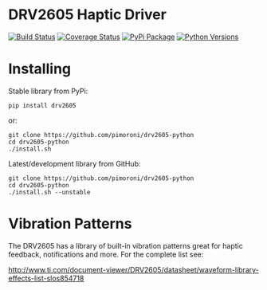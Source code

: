 # DRV2605 Haptic Driver

[![Build Status](https://img.shields.io/github/actions/workflow/status/pimoroni/drv2605-python/test.yml?branch=main)](https://github.com/pimoroni/drv2605-python/actions/workflows/test.yml)
[![Coverage Status](https://coveralls.io/repos/github/pimoroni/drv2605-python/badge.svg?branch=main)](https://coveralls.io/github/pimoroni/drv2605-python?branch=main)
[![PyPi Package](https://img.shields.io/pypi/v/drv2605.svg)](https://pypi.python.org/pypi/drv2605)
[![Python Versions](https://img.shields.io/pypi/pyversions/drv2605.svg)](https://pypi.python.org/pypi/drv2605)

# Installing

Stable library from PyPi:

```
pip install drv2605
```

or:

```
git clone https://github.com/pimoroni/drv2605-python
cd drv2605-python
./install.sh
```

Latest/development library from GitHub:

```
git clone https://github.com/pimoroni/drv2605-python
cd drv2605-python
./install.sh --unstable
```

# Vibration Patterns

The DRV2605 has a library of built-in vibration patterns great for haptic feedback, notifications and more. For the complete list see:

http://www.ti.com/document-viewer/DRV2605/datasheet/waveform-library-effects-list-slos854718

